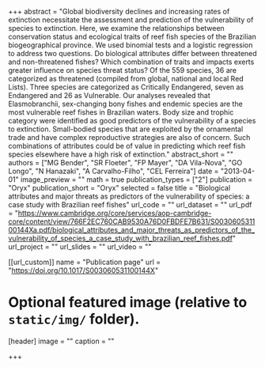 +++
abstract = "Global biodiversity declines and increasing rates of extinction necessitate the assessment and prediction of the vulnerability of species to extinction. Here, we examine the relationships between conservation status and ecological traits of reef fish species of the Brazilian biogeographical province. We used binomial tests and a logistic regression to address two questions. Do biological attributes differ between threatened and non-threatened fishes? Which combination of traits and impacts exerts greater influence on species threat status? Of the 559 species, 36 are categorized as threatened (compiled from global, national and local Red Lists). Three species are categorized as Critically Endangered, seven as Endangered and 26 as Vulnerable. Our analyses revealed that Elasmobranchii, sex-changing bony fishes and endemic species are the most vulnerable reef fishes in Brazilian waters. Body size and trophic category were identified as good predictors of the vulnerability of a species to extinction. Small-bodied species that are exploited by the ornamental trade and have complex reproductive strategies are also of concern. Such combinations of attributes could be of value in predicting which reef fish species elsewhere have a high risk of extinction."
abstract_short = ""
authors = ["MG Bender", "SR Floeter", "FP Mayer", "DA Vila-Nova", "GO Longo", "N Hanazaki", "A Carvalho-Filho", "CEL Ferreira"]
date = "2013-04-01"
image_preview = ""
math = true
publication_types = ["2"]
publication = "Oryx"
publication_short = "Oryx"
selected = false
title = "Biological attributes and major threats as predictors of the vulnerability of species: a case study with Brazilian reef fishes"
url_code = ""
url_dataset = ""
url_pdf = "https://www.cambridge.org/core/services/aop-cambridge-core/content/view/766F2EC760CAB9530A76D0FBDFE7B631/S003060531100144Xa.pdf/biological_attributes_and_major_threats_as_predictors_of_the_vulnerability_of_species_a_case_study_with_brazilian_reef_fishes.pdf"
url_project = ""
url_slides = ""
url_video = ""

[[url_custom]]
name = "Publication page"
url = "https://doi.org/10.1017/S003060531100144X"

# Optional featured image (relative to `static/img/` folder).
[header]
image = ""
caption = ""

+++
